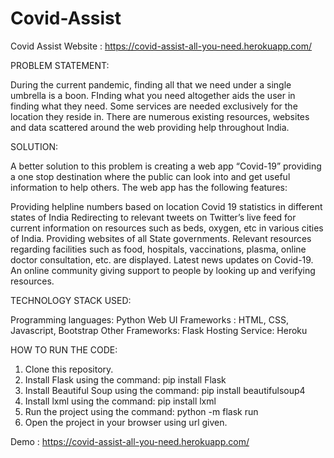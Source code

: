 # Covid-Assist

Covid Assist Website : https://covid-assist-all-you-need.herokuapp.com/

PROBLEM STATEMENT:

During the current pandemic, finding all that we need under a single umbrella is a boon. FInding what you need altogether aids the user in finding what they need. Some services are needed exclusively for the location they reside in. There are numerous existing resources, websites and data scattered around the web providing help throughout India. 


SOLUTION:

A better solution to this problem is creating a web app “Covid-19” providing a one stop destination where the public can look into and get useful information to help others. 
The web app has the following features:

Providing helpline numbers based on location
Covid 19 statistics in different states of India
Redirecting to relevant tweets on Twitter’s live feed for current information on resources  such as beds, oxygen, etc in various cities of India.
Providing websites of all State governments.
Relevant resources regarding facilities such as food, hospitals, vaccinations, plasma, online doctor consultation, etc. are displayed.
Latest news updates on Covid-19.
An online community giving support to people by looking up and verifying resources. 


TECHNOLOGY STACK USED:

Programming languages: Python
Web UI Frameworks : HTML, CSS, Javascript, Bootstrap
Other Frameworks: Flask
Hosting Service: Heroku


HOW TO RUN THE CODE:

1. Clone this repository.
2. Install Flask using the command: pip install Flask
3. Install Beautiful Soup using the command: pip install beautifulsoup4
4. Install lxml using the command: pip install lxml
5. Run the project using the command: python -m flask run
6. Open the project in your browser using url given.

Demo : https://covid-assist-all-you-need.herokuapp.com/
